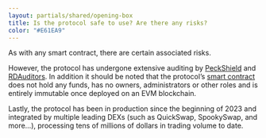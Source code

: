 ```yaml
---
layout: partials/shared/opening-box
title: Is the protocol safe to use? Are there any risks?
color: "#E61EA9"
---
```


As with any smart contract, there are certain associated risks.

However, the protocol has undergone extensive auditing by [PeckShield](https://github.com/orbs-network/twap/blob/master/Audit-Report-PeckShield.pdf) and [RDAuditors](https://github.com/orbs-network/twap/blob/master/Audit-Report-RDAuditors.pdf). In addition it should be noted that the protocol’s [smart contract](https://github.com/orbs-network/twap) does not hold any funds, has no owners, administrators or other roles and is entirely immutable once deployed on an EVM blockchain.

Lastly, the protocol has been in production since the beginning of 2023 and integrated by multiple leading DEXs (such as QuickSwap, SpookySwap, and more…), processing tens of millions of dollars in trading volume to date.
